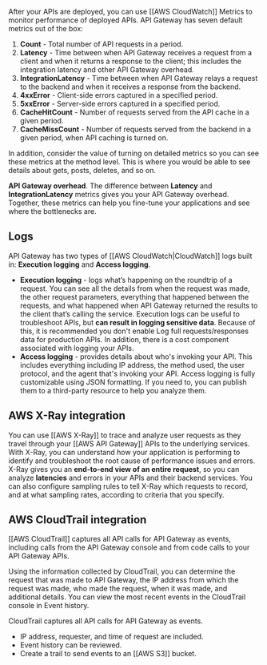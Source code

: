 After your APIs are deployed, you can use [[AWS CloudWatch]] Metrics to monitor performance of deployed APIs. API Gateway has seven default metrics out of the box:

1. **Count** - Total number of API requests in a period.
2. **Latency** - Time between when API Gateway receives a request from a client and when it returns a response to the client; this includes the integration latency and other API Gateway overhead.
3. **IntegrationLatency** - Time between when API Gateway relays a request to the backend and when it receives a response from the backend.
4. **4xxError** - Client-side errors captured in a specified period.
5. **5xxError** - Server-side errors captured in a specified period.
6. **CacheHitCount** - Number of requests served from the API cache in a given period.
7. **CacheMissCount** - Number of requests served from the backend in a given period, when API caching is turned on.

In addition, consider the value of turning on detailed metrics so you can see these metrics at the method level. This is where you would be able to see details about gets, posts, deletes, and so on.

**API Gateway overhead**. The difference between  **Latency** and **IntegrationLatency** metrics gives you your API Gateway overhead. Together, these metrics can help you fine-tune your applications and see where the bottlenecks are.

## Logs

API Gateway has two types of [[AWS CloudWatch|CloudWatch]] logs built in: **Execution logging** and **Access logging**.

- **Execution logging** - logs what’s happening on the roundtrip of a request. You can see all the details from when the request was made, the other request parameters, everything that happened between the requests, and what happened when API Gateway returned the results to the client that’s calling the service. Execution logs can be useful to troubleshoot APIs, but **can result in logging sensitive data**. Because of this, it is recommended you don't enable Log full requests/responses data for production APIs. In addition, there is a cost component associated with logging your APIs.
- **Access logging** - provides details about who's invoking your API. This includes everything including IP address, the method used, the user protocol, and the agent that's invoking your API. Access logging is fully customizable using JSON formatting. If you need to, you can publish them to a third-party resource to help you analyze them.

## AWS X-Ray integration

You can use [[AWS X-Ray]] to trace and analyze user requests as they travel through your [[AWS API Gateway]] APIs to the underlying services. With X-Ray, you can understand how your application is performing to identify and troubleshoot the root cause of performance issues and errors. X-Ray gives you an **end-to-end view of an entire request**, so you can analyze **latencies** and errors in your APIs and their backend services. You can also configure sampling rules to tell X-Ray which requests to record, and at what sampling rates, according to criteria that you specify.

## AWS CloudTrail integration

[[AWS CloudTrail]] captures all API calls for API Gateway as events, including calls from the API Gateway console and from code calls to your API Gateway APIs. 

Using the information collected by CloudTrail, you can determine the request that was made to API Gateway, the IP address from which the request was made, who made the request, when it was made, and additional details. You can view the most recent events in the CloudTrail console in Event history.

CloudTrail captures all API calls for API Gateway as events.

- IP address, requester, and time of request are included.
- Event history can be reviewed.
- Create a trail to send events to an [[AWS S3]] bucket.